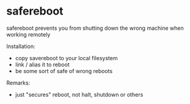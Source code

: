 safereboot
==========

safereboot prevents you from shutting down the wrong machine when working remotely

Installation:
- copy savereboot to your local filesystem
- link / alias it to reboot
- be some sort of safe of wrong reboots

Remarks:
- just "secures" reboot, not halt, shutdown or others
